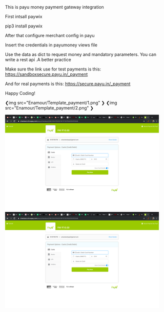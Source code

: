 This is payu money payment gateway integration

First intsall paywix

pip3 install paywix


After that configure merchant config in payu 

Insert the credentials in payumoney views file

Use the data as dict to request money and mandatory parameters. You can write a rest api .A better practice


Make sure the link use for test payments is this:
https://sandboxsecure.payu.in/_payment

And for real payments is this:
https://secure.payu.in/_payment


Happy Coding!


❮img src="Enamour/Template_payment/1.png" ❯
❮img src="Enamour/Template_payment/2.png" ❯




![](Enamour/Template_payment/1.png)
![](Enamour/Template_payment/1.png)
